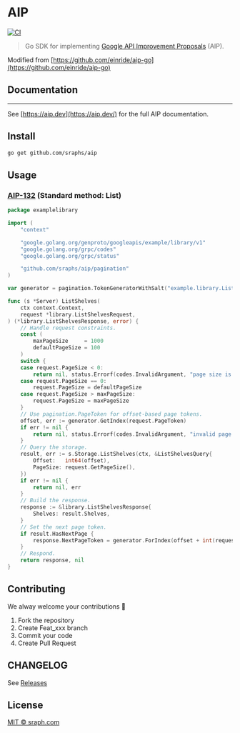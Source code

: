 # AIP

[![CI](https://github.com/sraphs/aip/actions/workflows/ci.yml/badge.svg)](https://github.com/sraphs/aip/actions/workflows/ci.yml)

> Go SDK for implementing [Google API Improvement Proposals](https://aip.dev/) (AIP).

Modified from [https://github.com/einride/aip-go](https://github.com/einride/aip-go)

## Documentation
-------------

See [https://aip.dev](https://aip.dev/) for the full AIP documentation.

## Install

```bash
go get github.com/sraphs/aip
```

## Usage

### [AIP-132](https://google.aip.dev/132) (Standard method: List)

```go
package examplelibrary

import (
	"context"

	"google.golang.org/genproto/googleapis/example/library/v1"
	"google.golang.org/grpc/codes"
	"google.golang.org/grpc/status"

	"github.com/sraphs/aip/pagination"
)

var generator = pagination.TokenGeneratorWithSalt("example.library.ListShelves")

func (s *Server) ListShelves(
	ctx context.Context,
	request *library.ListShelvesRequest,
) (*library.ListShelvesResponse, error) {
	// Handle request constraints.
	const (
		maxPageSize     = 1000
		defaultPageSize = 100
	)
	switch {
	case request.PageSize < 0:
		return nil, status.Errorf(codes.InvalidArgument, "page size is negative")
	case request.PageSize == 0:
		request.PageSize = defaultPageSize
	case request.PageSize > maxPageSize:
		request.PageSize = maxPageSize
	}
	// Use pagination.PageToken for offset-based page tokens.
	offset, err := generator.GetIndex(request.PageToken)
	if err != nil {
		return nil, status.Errorf(codes.InvalidArgument, "invalid page token")
	}
	// Query the storage.
	result, err := s.Storage.ListShelves(ctx, &ListShelvesQuery{
		Offset:   int64(offset),
		PageSize: request.GetPageSize(),
	})
	if err != nil {
		return nil, err
	}
	// Build the response.
	response := &library.ListShelvesResponse{
		Shelves: result.Shelves,
	}
	// Set the next page token.
	if result.HasNextPage {
		response.NextPageToken = generator.ForIndex(offset + int(request.PageSize))
	}
	// Respond.
	return response, nil
}

```

## Contributing

We alway welcome your contributions :clap:

1.  Fork the repository
2.  Create Feat_xxx branch
3.  Commit your code
4.  Create Pull Request


## CHANGELOG
See [Releases](https://github.com/sraphs/aip/releases)

## License
[MIT © sraph.com](./LICENSE)
